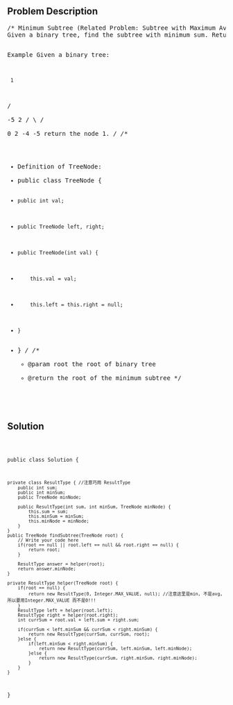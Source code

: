 <!--
<style>
  body { font-family: Arial, sans-serif; }
  .container { max-width: 100%; margin: auto; padding: 20px; }
  .comment-block { background-color: #f9f9f9; padding: 10px; border-left: 5px solid #ccc; max-width: 50%; margin: auto; word-wrap: break-word; white-space: pre-wrap; }
  .code-block { background-color: #f4f4f4; padding: 10px; border: 1px solid #ddd; }
</style>
-->

<div class='container'>
<h2>Problem Description</h2>
<div class='comment-block'>
<pre>
/* Minimum Subtree (Related Problem: Subtree with Maximum Average)
Given a binary tree, find the subtree with minimum sum. Return the root of the subtree.

Example
Given a binary tree:

     1
   /   \
 -5     2
 / \   /  \
0   2 -4  -5 
return the node 1.
*/
/**
 * Definition of TreeNode:
 * public class TreeNode {
 *     public int val;
 *     public TreeNode left, right;
 *     public TreeNode(int val) {
 *         this.val = val;
 *         this.left = this.right = null;
 *     }
 * }
 */
    /**
     * @param root the root of binary tree
     * @return the root of the minimum subtree
     */
</pre>
</div>

<h2>Solution</h2>
<div class='code-block'>
<pre><code class='language-java'>

public class Solution {
     
    private class ResultType { //注意巧用 ResultType
        public int sum;
        public int minSum;
        public TreeNode minNode;
        
        public ResultType(int sum, int minSum, TreeNode minNode) {
            this.sum = sum;
            this.minSum = minSum;
            this.minNode = minNode;
        }
    }
    public TreeNode findSubtree(TreeNode root) {
        // Write your code here
        if(root == null || root.left == null && root.right == null) {
            return root;
        }
        
        ResultType answer = helper(root);
        return answer.minNode;
    }
    
    private ResultType helper(TreeNode root) {
        if(root == null) {
            return new ResultType(0, Integer.MAX_VALUE, null); //注意这里是min, 不是avg, 所以要用Integer.MAX_VALUE 而不是0!!!
        }
        ResultType left = helper(root.left);
        ResultType right = helper(root.right);
        int currSum = root.val + left.sum + right.sum;
        
        if(currSum < left.minSum && currSum < right.minSum) {
            return new ResultType(currSum, currSum, root);
        }else {
            if(left.minSum < right.minSum) {
                return new ResultType(currSum, left.minSum, left.minNode);
            }else {
                return new ResultType(currSum, right.minSum, right.minNode);
            }
        }
    }
}</code></pre>
</div>
</div>
